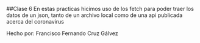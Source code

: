 ##Clase 6
En estas practicas hicimos uso de los fetch para poder traer los datos de un json, tanto de un archivo local como de una api publicada acerca del coronavirus


Hecho por: Francisco Fernando Cruz Gálvez